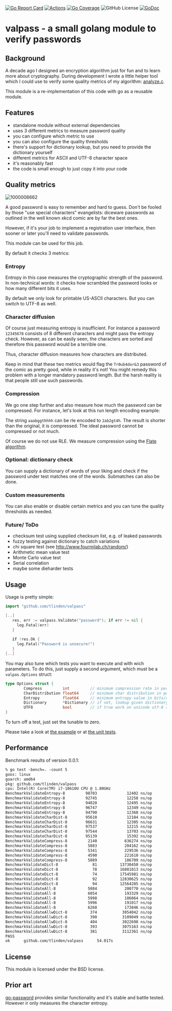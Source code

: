 [![Go Report Card](https://goreportcard.com/badge/github.com/tlinden/valpass)](https://goreportcard.com/report/github.com/tlinden/valpass) 
[![Actions](https://github.com/tlinden/valpass/actions/workflows/ci.yaml/badge.svg)](https://github.com/tlinden/valpass/actions)
[![Go Coverage](https://github.com/tlinden/valpass/wiki/coverage.svg)](https://raw.githack.com/wiki/tlinden/valpass/coverage.html)
![GitHub License](https://img.shields.io/github/license/tlinden/valpass)
[![GoDoc](https://godoc.org/github.com/tlinden/valpass?status.svg)](https://godoc.org/github.com/tlinden/valpass)

# valpass - a small golang module to verify passwords 

## Background 

A decade ago I designed an encryption algorithm
just for fun and to learn more about cryptography.
During development I wrote a little helper tool
which I could use to verify some quality metrics
of my algorithm:
[analyze.c](https://github.com/TLINDEN/twenty4/blob/master/analyze/analyze.c).

This module is a re-implementation of this code
with go as a reusable module.

## Features

- standalone module without external dependencies
- uses 3 different metrics to measure password quality
- you can configure which metric to use
- you can also configure the quality thresholds
- there's support for dictionary lookup, but you need to provide the dictionary yourself 
- different metrics for ASCII and UTF-8 character space
- it's reasonably fast
- the code is small enough to just copy it into your code

## Quality metrics

![1000006662](https://github.com/user-attachments/assets/6cf19c6f-7c7a-4a2c-9a58-95b3ac1c49e7)

A good password is easy to remember and hard
to guess. Don't be fooled by those "use special characters"
evangelists: diceware passwords as outlined in the
well known xkcd comic are by far the best ones.

However, if it's your job to implement a registration 
user interface, then sooner or later you'll need
to validate passwords.

This module can be used for this job.

By default it checks 3 metrics:

### Entropy

Entropy in this case measures the cryptographic
strength of the password. In non-technical words:
it checks how scrambled the password looks or how
many different bits it uses.

By default we only look for printable US-ASCII characters. But you can switch to UTF-8 as well.

### Character diffusion

Of course just measuring entropy is insufficient. For
instance a password `12345678` consists of 8 different 
characters and might pass the entropy check. However, as
can be easily seen, the characters are sorted and 
therefore this password would be a terrible one.

Thus, character diffusion measures how characters are
distributed.

Keep in mind that these two metrics would flag
the `Tr0ub4dor&3` password of the comic as pretty good,
while in reality it's not! You might remedy 
this problem with a longer mandatory password 
length. But the harsh reality is that people still 
use such passwords.

### Compression

We go one step further and also measure how much
the password can be compressed. For instance, let's 
look at this run length encoding example:

The string `aaabggthhhh` can be rle encoded to
`2ab2gt4h`. The result is shorter than the original, it is compressed.
The ideal password cannot be compressed
or not much.

Of course we do not use RLE. We measure compression 
using the [Flate algorithm](
https://en.m.wikipedia.org/wiki/Deflate).

### Optional: dictionary check

You can supply a dictionary of words of your
liking and check if the password under test
matches one of the words. Submatches can also 
be done.

### Custom measurements

You can also enable or disable certain metrics and
you can tune the quality thresholds as needed.

### Future/ ToDo

- checksum test using supplied checksum list, e.g. of leaked passwords
- fuzzy testing against dictionary to catch variations
- chi square test (see  http://www.fourmilab.ch/random/)
- Arithmetic mean value test
- Monte Carlo value test
- Serial correlation
- maybe some dieharder tests


## Usage

Usage is pretty simple:

```go
import "github.com/tlinden/valpass"

[..]
   res, err := valpass.Validate("password"); if err != nil {
     log.Fatal(err)
   }
   
   if !res.Ok {
     log.Fatal("Password is unsecure!")
   }
[..]
```

You may also tune which tests you want to execute and with wich
parameters. To do this, just supply a second argument, which must be a
`valpas.Options` struct:

```go
type Options struct {
        Compress         int         // minimum compression rate in percent
        CharDistribution float64     // minimum char distribution in percent
        Entropy          float64     // minimum entropy value in bits/char
        Dictionary       *Dictionary // if set, lookup given dictionary, the caller provides it
        UTF8             bool        // if true work on unicode utf-8 space, not just bytes
}
```

To turn off a test, just set the tunable to zero.

Please take a look at [the
example](https://github.com/TLINDEN/valpass/blob/main/example/test.go)
or at [the unit tests](https://github.com/TLINDEN/valpass/blob/main/lib_test.go).

## Performance

Benchmark results of version 0.0.1:

```default
% go test -bench=. -count 5
goos: linux
goarch: amd64
pkg: github.com/tlinden/valpass
cpu: Intel(R) Core(TM) i7-10610U CPU @ 1.80GHz
BenchmarkValidateEntropy-8         98703             12402 ns/op
BenchmarkValidateEntropy-8         92745             12258 ns/op
BenchmarkValidateEntropy-8         94020             12495 ns/op
BenchmarkValidateEntropy-8         96747             12349 ns/op
BenchmarkValidateEntropy-8         94790             12368 ns/op
BenchmarkValidateCharDist-8        95610             12184 ns/op
BenchmarkValidateCharDist-8        96631             12305 ns/op
BenchmarkValidateCharDist-8        97537             12215 ns/op
BenchmarkValidateCharDist-8        97544             13703 ns/op
BenchmarkValidateCharDist-8        95139             15392 ns/op
BenchmarkValidateCompress-8         2140            636274 ns/op
BenchmarkValidateCompress-8         5883            204162 ns/op
BenchmarkValidateCompress-8         5341            229536 ns/op
BenchmarkValidateCompress-8         4590            221610 ns/op
BenchmarkValidateCompress-8         5889            186709 ns/op
BenchmarkValidateDict-8               81          13730450 ns/op
BenchmarkValidateDict-8               78          16081013 ns/op
BenchmarkValidateDict-8               74          17545981 ns/op
BenchmarkValidateDict-8               92          12830625 ns/op
BenchmarkValidateDict-8               94          12564205 ns/op
BenchmarkValidateAll-8              5084            200770 ns/op
BenchmarkValidateAll-8              6054            193329 ns/op
BenchmarkValidateAll-8              5998            186064 ns/op
BenchmarkValidateAll-8              5996            191017 ns/op
BenchmarkValidateAll-8              6268            173846 ns/op
BenchmarkValidateAllwDict-8          374           3054042 ns/op
BenchmarkValidateAllwDict-8          390           3109049 ns/op
BenchmarkValidateAllwDict-8          404           3022698 ns/op
BenchmarkValidateAllwDict-8          393           3075163 ns/op
BenchmarkValidateAllwDict-8          381           3112361 ns/op
PASS
ok      github.com/tlinden/valpass      54.017s
```

## License 

This module is licensed under the BSD license.

## Prior art


[go-password](https://github.com/wagslane/go-password-validator) provides similar
functionality and it's stable and battle tested. 
However ir only measures the character entropy.

